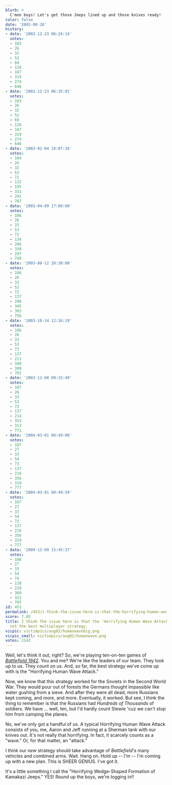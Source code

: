 ```yaml
---
blurb: >
  C'mon boys! Let's get those Jeeps lined up and those knives ready!
color: false
date: '2002-08-28'
history:
- date: '2002-12-23 06:24:14'
  votes:
  - 103
  - 26
  - 32
  - 52
  - 69
  - 126
  - 187
  - 319
  - 274
  - 646
- date: '2002-12-23 06:35:01'
  votes:
  - 103
  - 26
  - 32
  - 52
  - 69
  - 126
  - 187
  - 319
  - 274
  - 646
- date: '2003-02-04 16:07:16'
  votes:
  - 104
  - 26
  - 32
  - 53
  - 71
  - 132
  - 195
  - 331
  - 291
  - 707
- date: '2003-04-09 17:09:00'
  votes:
  - 106
  - 26
  - 33
  - 53
  - 72
  - 134
  - 206
  - 339
  - 297
  - 740
- date: '2003-08-12 20:30:08'
  votes:
  - 106
  - 26
  - 33
  - 53
  - 72
  - 137
  - 208
  - 345
  - 303
  - 756
- date: '2003-10-14 12:16:19'
  votes:
  - 106
  - 26
  - 33
  - 53
  - 73
  - 137
  - 211
  - 349
  - 309
  - 762
- date: '2003-12-08 09:15:49'
  votes:
  - 107
  - 26
  - 33
  - 53
  - 73
  - 137
  - 214
  - 353
  - 313
  - 771
- date: '2004-03-01 00:49:08'
  votes:
  - 107
  - 27
  - 33
  - 54
  - 73
  - 137
  - 216
  - 356
  - 319
  - 777
- date: '2004-03-01 00:49:59'
  votes:
  - 107
  - 27
  - 33
  - 54
  - 73
  - 137
  - 216
  - 356
  - 319
  - 777
- date: '2009-12-09 15:45:37'
  votes:
  - 108
  - 27
  - 33
  - 54
  - 74
  - 138
  - 218
  - 360
  - 321
  - 785
id: 453
permalink: /453/i-think-the-issue-here-is-that-the-horrifying-human-wave-attack-is-simply-not-the-best-multiplayer-strategy/
score: 7.85
title: I think the issue here is that the 'Horrifying Human Wave Attack' is simply
  not the best multiplayer strategy.
vicpic: victimpics/aug02/humanwavebig.png
vicpic_small: victimpics/aug02/humanwave.png
votes: 2143
---
```


Well, let's think it out, right? So, we're playing ten-on-ten games of
[*Battlefield
1942*](http://web.archive.org/web/20020828000000/http://www.fileplanet.com/files/110000/111652.shtml).
You and me? We're like the leaders of our team. They look up to us. They
count on us. And, so far, the best strategy we've come up with is the
"Horrifying Human Wave Attack."

Now, we know that this strategy worked for the Soviets in the Second
World War. They would pour out of forests the Germans thought impassible
like water gushing from a sieve. And after they were all dead, more
Russians kept coming, and more, and more. Eventually, it worked. But
see, I think the thing to remember is that the Russians had *Hundreds of
Thousands* of soldiers. We have ... well, ten, but I'd hardly count
Stewie 'cuz we can't stop him from camping the planes.

No, we've only got a handful of us. A typical Horrifying Human Wave
Attack consists of you, me, Aaron and Jeff running at a Sherman tank
with our knives out. It's not really that horrifying. In fact, it
scarcely counts as a "wave." Or, for that matter, an "attack."

I think our *new* strategy should take advantage of *Battlefield*'s many
vehicles and combined arms. Wait. Hang on. Hold up -- I'm -- I'm coming
up with a new plan. This is SHEER GENIUS. I've got it.

It's a little something I call the "Horrifying Wedge-Shaped Formation of
Kamakazi Jeeps." YES! Round up the boys, we're logging in!!